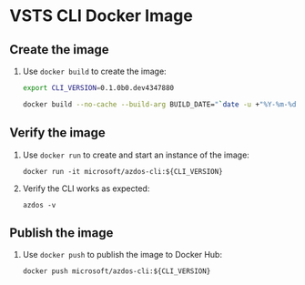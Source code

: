 # VSTS CLI Docker Image

## Create the image

1. Use `docker build` to create the image:
   ```bash
   export CLI_VERSION=0.1.0b0.dev4347880
   
   docker build --no-cache --build-arg BUILD_DATE="`date -u +"%Y-%m-%dT%H:%M:%SZ"`" --build-arg CLI_VERSION=${CLI_VERSION} -f DockerFile . --tag microsoft/azdos-cli:${CLI_VERSION}
   ```

## Verify the image

1. Use `docker run` to create and start an instance of the image:
   ```
   docker run -it microsoft/azdos-cli:${CLI_VERSION}
   ```

2. Verify the CLI works as expected:
   ```
   azdos -v
   ```

## Publish the image

1. Use `docker push` to publish the image to Docker Hub:
   ```
   docker push microsoft/azdos-cli:${CLI_VERSION}
   ```
